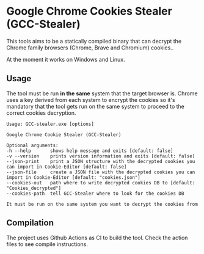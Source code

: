 # Google Chrome Cookies Stealer (GCC-Stealer)
This tools aims to be a statically compiled binary that can decrypt the Chrome family browsers (Chrome, Brave and Chromium) cookies..

At the moment it works on Windows and Linux.

## Usage
The tool must be run **in the same** system that the target browser is. Chrome uses a key derived from each system to encrypt the cookies so it's mandatory that the tool gets run on the same system to proceed to the correct cookies decryption.

```
Usage: GCC-stealer.exe [options]

Google Chrome Cookie Stealer (GCC-Stealer)

Optional arguments:
-h --help       shows help message and exits [default: false]
-v --version    prints version information and exits [default: false]
--json-print    print a JSON structure with the decrypted cookies you can import in Cookie-Editor [default: false]
--json-file     create a JSON file with the decrypted cookies you can import in Cookie-Editor [default: "cookies.json"]
--cookies-out   path where to write decrypted cookies DB to [default: "Cookies_decrypted"]
--cookies-path  tell GCC-Stealer where to look for the cookies DB

It must be run on the same system you want to decrypt the cookies from
```


## Compilation
The project uses Github Actions as CI to build the tool. Check the action files to see compile instructions.


